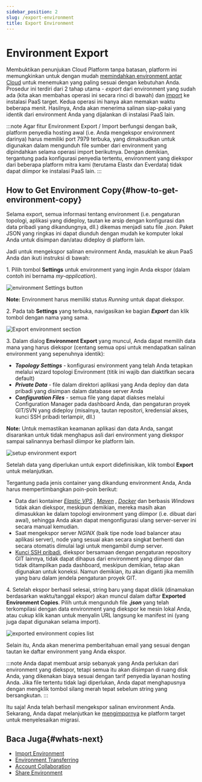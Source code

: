 ```yaml
---
sidebar_position: 2
slug: /export-environment
title: Export Environment
---
```

# Environment Export

Membuktikan penunjukan Cloud Platform tanpa batasan, platform ini memungkinkan untuk dengan mudah [memindahkan environment antar Cloud](<https://docs.dewacloud.com/docs/environment-export-import/>) untuk menemukan yang paling sesuai dengan kebutuhan Anda. Prosedur ini terdiri dari 2 tahap utama - _export_ dari environment yang sudah ada (kita akan membahas operasi ini secara rinci di bawah) dan [import](<https://docs.dewacloud.com/docs/environment-import/>) ke instalasi PaaS target. Kedua operasi ini hanya akan memakan waktu beberapa menit. Hasilnya, Anda akan menerima salinan siap-pakai yang identik dari environment Anda yang dijalankan di instalasi PaaS lain.

:::note 
Agar fitur Environment Export / Import berfungsi dengan baik, platform penyedia hosting awal (i.e. Anda mengekspor environment darinya) harus memiliki port 7979 terbuka, yang dimaksudkan untuk digunakan dalam mengunduh file sumber dari environment yang dipindahkan selama operasi import berikutnya. Dengan demikian, tergantung pada konfigurasi penyedia tertentu, environment yang diekspor dari beberapa platform mitra kami (terutama Elastx dan Everdata) tidak dapat diimpor ke instalasi PaaS lain. 
:::

## How to Get Environment Copy{#how-to-get-environment-copy}

Selama export, semua informasi tentang environment (i.e. pengaturan topologi, aplikasi yang dideploy, tautan ke arsip dengan konfigurasi dan data pribadi yang dikandungnya, dll.) dikemas menjadi satu file _.json_. Paket JSON yang ringkas ini dapat diunduh dengan mudah ke komputer lokal Anda untuk disimpan dan/atau dideploy di platform lain.

Jadi untuk mengekspor salinan environment Anda, masuklah ke akun PaaS Anda dan ikuti instruksi di bawah:

1\. Pilih tombol **Settings** untuk environment yang ingin Anda ekspor (dalam contoh ini bernama _my-application_).

<img src="https://assets.dewacloud.com/dewacloud-docs/environment-management/environment-export-and-import/export-environment/1.png" alt="environment Settings button" max-width="100%"/>

**Note:** Environment harus memiliki status _Running_ untuk dapat diekspor.

2\. Pada tab **Settings** yang terbuka, navigasikan ke bagian _**Export**_ dan klik tombol dengan nama yang sama.

<img src="https://assets.dewacloud.com/dewacloud-docs/environment-management/environment-export-and-import/export-environment/2.png" alt="Export environment section" max-width="100%"/>

3\. Dalam dialog **Environment Export** yang muncul, Anda dapat memilih data mana yang harus diekspor (centang semua opsi untuk mendapatkan salinan environment yang sepenuhnya identik):

  * _**Topology Settings**_ \- konfigurasi environment yang telah Anda tetapkan melalui wizard topologi Environment (titik ini wajib dan diaktifkan secara default)
  * _**Private Data**_ \- file dalam direktori aplikasi yang Anda deploy dan data pribadi yang disimpan dalam database server Anda
  * _**Configuration Files**_ \- semua file yang dapat diakses melalui Configuration Manager pada dashboard Anda, dan pengaturan proyek GIT/SVN yang dideploy (misalnya, tautan repositori, kredensial akses, kunci SSH pribadi terlampir, dll.)

**Note:** Untuk memastikan keamanan aplikasi dan data Anda, sangat disarankan untuk tidak menghapus asli dari environment yang diekspor sampai salinannya berhasil diimpor ke platform lain.

<img src="https://assets.dewacloud.com/dewacloud-docs/environment-management/environment-export-and-import/export-environment/3.png" alt="setup environment export" max-width="100%"/>

Setelah data yang diperlukan untuk export didefinisikan, klik tombol **Export** untuk melanjutkan.

Tergantung pada jenis container yang dikandung environment Anda, Anda harus mempertimbangkan poin-poin berikut:

  * Data dari kontainer _[Elastic VPS](<https://docs.dewacloud.com/docs/vps/>)_ , _[Maven](<https://docs.dewacloud.com/docs/java-vcs-deployment/>)_ , _[Docker](<https://docs.dewacloud.com/docs/container-types/>)_ dan berbasis _Windows_ tidak akan diekspor, meskipun demikian, mereka masih akan dimasukkan ke dalam topologi environment yang diimpor (i.e. dibuat dari awal), sehingga Anda akan dapat mengonfigurasi ulang server-server ini secara manual kemudian.
  * Saat mengekspor server _NGINX_ (baik tipe node load balancer atau aplikasi server), node yang sesuai akan secara singkat berhenti dan secara otomatis dimulai lagi untuk mengambil dump server.
  * [Kunci SSH pribadi](<https://docs.dewacloud.com/docs/git-ssh/>), diekspor bersamaan dengan pengaturan repository GIT lainnya, tidak dapat dihapus dari environment yang diimpor dan tidak ditampilkan pada dashboard, meskipun demikian, tetap akan digunakan untuk koneksi. Namun demikian, itu akan diganti jika memilih yang baru dalam jendela pengaturan proyek GIT.

4\. Setelah ekspor berhasil selesai, string baru yang dapat diklik (dinamakan berdasarkan waktu/tanggal ekspor) akan muncul dalam daftar **Exported Environment Copies**. Pilih untuk mengunduh file _**.json**_ yang telah terkompilasi dengan data environment yang diekspor ke mesin lokal Anda, atau cukup klik kanan untuk menyalin URL langsung ke manifest ini (yang juga dapat digunakan selama import).

<img src="https://assets.dewacloud.com/dewacloud-docs/environment-management/environment-export-and-import/export-environment/4.png" alt="exported environment copies list" max-width="100%"/>

Selain itu, Anda akan menerima pemberitahuan email yang sesuai dengan tautan ke daftar environment yang Anda ekspor.

:::note 
Anda dapat membuat arsip sebanyak yang Anda perlukan dari environment yang diekspor, tetapi semua itu akan disimpan di ruang disk Anda, yang dikenakan biaya sesuai dengan tarif penyedia layanan hosting Anda. Jika file tertentu tidak lagi diperlukan, Anda dapat menghapusnya dengan mengklik tombol silang merah tepat sebelum string yang bersangkutan. 
:::

Itu saja! Anda telah berhasil mengekspor salinan environment Anda. Sekarang, Anda dapat melanjutkan ke [mengimpornya](<https://docs.dewacloud.com/docs/environment-import/>) ke platform target untuk menyelesaikan migrasi.

## Baca Juga{#whats-next}

  * [Import Environment](<https://docs.dewacloud.com/docs/environment-import/>)
  * [Environment Transferring](<https://docs.dewacloud.com/docs/environment-transferred/>)
  * [Account Collaboration](<https://docs.dewacloud.com/docs/account-collaboration/>)
  * [Share Environment](<https://docs.dewacloud.com/docs/share-environment/>)